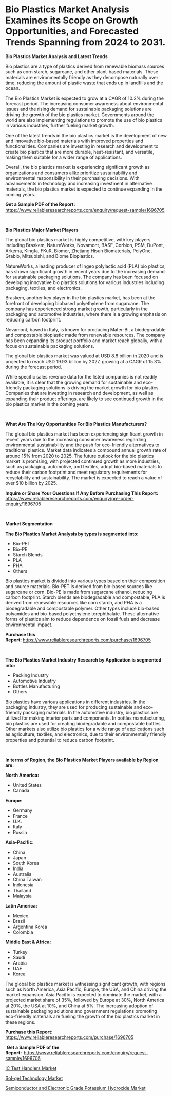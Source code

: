 <p><h1>Bio Plastics Market Analysis Examines its Scope on Growth Opportunities, and Forecasted Trends Spanning from 2024 to 2031.</h1></p><p><strong>Bio Plastics Market Analysis and Latest Trends</strong></p>
<p><p>Bio plastics are a type of plastics derived from renewable biomass sources such as corn starch, sugarcane, and other plant-based materials. These materials are environmentally friendly as they decompose naturally over time, reducing the amount of plastic waste that ends up in landfills and the ocean.</p><p>The Bio Plastics Market is expected to grow at a CAGR of 10.2% during the forecast period. The increasing consumer awareness about environmental issues and the rising demand for sustainable packaging solutions are driving the growth of the bio plastics market. Governments around the world are also implementing regulations to promote the use of bio plastics in various industries, further fueling market growth.</p><p>One of the latest trends in the bio plastics market is the development of new and innovative bio-based materials with improved properties and functionalities. Companies are investing in research and development to create bio plastics that are more durable, heat-resistant, and versatile, making them suitable for a wider range of applications.</p><p>Overall, the bio plastics market is experiencing significant growth as organizations and consumers alike prioritize sustainability and environmental responsibility in their purchasing decisions. With advancements in technology and increasing investment in alternative materials, the bio plastics market is expected to continue expanding in the coming years.</p></p>
<p><strong>Get a Sample PDF of the Report:&nbsp;</strong> <a href="https://www.reliableresearchreports.com/enquiry/request-sample/1696705">https://www.reliableresearchreports.com/enquiry/request-sample/1696705</a></p>
<p>&nbsp;</p>
<p><strong>Bio Plastics Major Market Players</strong></p>
<p><p>The global bio plastics market is highly competitive, with key players including Braskem, NatureWorks, Novamont, BASF, Corbion, PSM, DuPont, Arkema, Kingfa, FKuR, Biomer, Zhejiang Hisun Biomaterials, PolyOne, Grabio, Mitsubishi, and Biome Bioplastics. </p><p>NatureWorks, a leading producer of Ingeo polylactic acid (PLA) bio plastics, has shown significant growth in recent years due to the increasing demand for sustainable packaging solutions. The company has been focused on developing innovative bio plastics solutions for various industries including packaging, textiles, and electronics. </p><p>Braskem, another key player in the bio plastics market, has been at the forefront of developing biobased polyethylene from sugarcane. The company has experienced strong market growth, particularly in the packaging and automotive industries, where there is a growing emphasis on reducing carbon footprint.</p><p>Novamont, based in Italy, is known for producing Mater-Bi, a biodegradable and compostable bioplastic made from renewable resources. The company has been expanding its product portfolio and market reach globally, with a focus on sustainable packaging solutions.</p><p>The global bio plastics market was valued at USD 8.8 billion in 2020 and is projected to reach USD 19.93 billion by 2027, growing at a CAGR of 15.3% during the forecast period. </p><p>While specific sales revenue data for the listed companies is not readily available, it is clear that the growing demand for sustainable and eco-friendly packaging solutions is driving the market growth for bio plastics. Companies that are investing in research and development, as well as expanding their product offerings, are likely to see continued growth in the bio plastics market in the coming years.</p></p>
<p>&nbsp;</p>
<p><strong>What Are The Key Opportunities For Bio Plastics Manufacturers?</strong></p>
<p><p>The global bio plastics market has been experiencing significant growth in recent years due to the increasing consumer awareness regarding environmental sustainability and the push for eco-friendly alternatives to traditional plastics. Market data indicates a compound annual growth rate of around 15% from 2020 to 2025. The future outlook for the bio plastics market is promising, with projected continued growth as more industries, such as packaging, automotive, and textiles, adopt bio-based materials to reduce their carbon footprint and meet regulatory requirements for recyclability and sustainability. The market is expected to reach a value of over $10 billion by 2025.</p></p>
<p><strong>Inquire or Share Your Questions If Any Before Purchasing This Report:</strong> <a href="https://www.reliableresearchreports.com/enquiry/pre-order-enquiry/1696705">https://www.reliableresearchreports.com/enquiry/pre-order-enquiry/1696705</a></p>
<p>&nbsp;</p>
<p><strong>Market Segmentation</strong></p>
<p><strong>The Bio Plastics Market Analysis by types is segmented into:</strong></p>
<p><ul><li>Bio-PET</li><li>Bio-PE</li><li>Starch Blends</li><li>PLA</li><li>PHA</li><li>Others</li></ul></p>
<p><p>Bio plastics market is divided into various types based on their composition and source materials. Bio-PET is derived from bio-based sources like sugarcane or corn. Bio-PE is made from sugarcane ethanol, reducing carbon footprint. Starch blends are biodegradable and compostable, PLA is derived from renewable resources like corn starch, and PHA is a biodegradable and compostable polymer. Other types include bio-based polyamides and bio-based polyethylene terephthalate. These alternative forms of plastics aim to reduce dependence on fossil fuels and decrease environmental impact.</p></p>
<p><strong>Purchase this Report:&nbsp;</strong><a href="https://www.reliableresearchreports.com/purchase/1696705">https://www.reliableresearchreports.com/purchase/1696705</a></p>
<p>&nbsp;</p>
<p><strong>The Bio Plastics Market Industry Research by Application is segmented into:</strong></p>
<p><ul><li>Packing Industry</li><li>Automotive Industry</li><li>Bottles Manufacturing</li><li>Others</li></ul></p>
<p><p>Bio plastics have various applications in different industries. In the packaging industry, they are used for producing sustainable and eco-friendly packaging materials. In the automotive industry, bio plastics are utilized for making interior parts and components. In bottles manufacturing, bio plastics are used for creating biodegradable and compostable bottles. Other markets also utilize bio plastics for a wide range of applications such as agriculture, textiles, and electronics, due to their environmentally friendly properties and potential to reduce carbon footprint.</p></p>
<p>&nbsp;</p>
<p><strong>In terms of Region, the Bio Plastics Market Players available by Region are:</strong></p>
<p>
    <p> <strong> North America: </strong>
        <ul>
            <li>United States</li>
            <li>Canada</li>
        </ul>
        </p> 
    <p> <strong> Europe: </strong>
        <ul>
            <li>Germany</li>
            <li>France</li>
            <li>U.K.</li>
            <li>Italy</li>
            <li>Russia</li>
        </ul>
        </p> 
    <p> <strong> Asia-Pacific: </strong>
        <ul>
            <li>China</li>
            <li>Japan</li>
            <li>South Korea</li>
            <li>India</li>
            <li>Australia</li>
            <li>China Taiwan</li>
            <li>Indonesia</li>
            <li>Thailand</li>
            <li>Malaysia</li>
        </ul>
        </p> 
    <p> <strong> Latin America: </strong>
        <ul>
            <li>Mexico</li>
            <li>Brazil</li>
            <li>Argentina Korea</li>
            <li>Colombia</li>
        </ul>
        </p> 
    <p> <strong> Middle East & Africa: </strong>
        <ul>
            <li>Turkey</li>
            <li>Saudi</li>
            <li>Arabia</li>
            <li>UAE</li>
            <li>Korea</li>
        </ul>
    </p>
    </p>
<p><p>The global bio plastics market is witnessing significant growth, with regions such as North America, Asia Pacific, Europe, the USA, and China driving the market expansion. Asia Pacific is expected to dominate the market, with a projected market share of 35%, followed by Europe at 30%, North America at 20%, the USA at 10%, and China at 5%. The increasing adoption of sustainable packaging solutions and government regulations promoting eco-friendly materials are fueling the growth of the bio plastics market in these regions.</p></p>
<p><strong>Purchase this Report: </strong><a href="https://www.reliableresearchreports.com/purchase/1696705">https://www.reliableresearchreports.com/purchase/1696705</a></p>
<p>&nbsp;<strong>Get a Sample PDF of the Report:&nbsp;&nbsp;</strong><a href="https://www.reliableresearchreports.com/enquiry/request-sample/1696705">https://www.reliableresearchreports.com/enquiry/request-sample/1696705</a></p>
<p><strong></strong></p>
<p><p><a href="https://view.publitas.com/reportprime-1/global-ic-test-handlers-market-by-types-applications-and-major-players-with-regional-growth-rate-analysis-and-development-situation-from-2024-to-2031/">IC Test Handlers Market</a></p><p><a href="https://view.publitas.com/reportprime-1/sol-gel-technology-market-size-growth-and-forecast-from-2024-2031/">Sol-gel Technology Market</a></p><p><a href="https://view.publitas.com/reportprime-1/semiconductor-and-electronic-grade-potassium-hydroxide-market-size-and-examines-its-market-scope-with-a-primary-focus-on-growth-opportunities-and-forecasted-trends-spanning-from-2024-to-2031/">Semiconductor and Electronic Grade Potassium Hydroxide Market</a></p></p>